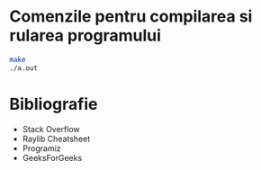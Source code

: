 # Comenzile pentru compilarea si rularea programului
```bash
make
./a.out
```



# Bibliografie
- Stack Overflow
- Raylib Cheatsheet
- Programiz
- GeeksForGeeks

